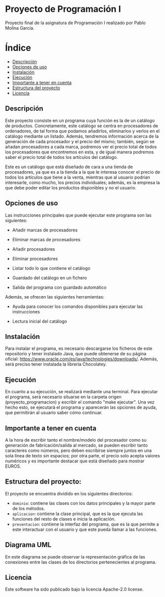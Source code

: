 # Proyecto de Programación I

Proyecto final de la asignatura de Programación I realizado por Pablo Molina García.

# Índice

- [Descripción](#descripción)
- [Opciones de uso](#opciones-de-uso)
- [Instalación](#instalación)
- [Ejecución](#ejecución)
- [Importante a tener en cuenta](#importante-a-tener-en-cuenta)
- [Estructura del proyecto](#estructura-del-proyecto)
- [Licencia](#licencia)

## Descripción

Este proyecto consiste en un programa cuya función es la de un catálogo de productos. Concretamente, este catálogo se centra en procesadores de ordenadores, de tal forma que podamos añadirlos, eliminarlos y verlos en el catálogo mediante un listado. Además, tendremos información acerca de la generación de cada procesador y el precio del mismo; también, según se añadan procesadores a cada marca, podremos ver el precio total de todos los procesadores que encontremos en esta, y de igual manera podremos saber el precio total de todos los artículos del catálogo.

Este es un catálogo que está diseñado de cara a una tienda de procesadores, ya que es a la tienda a la que le interesa conocer el precio de todos los artículos que tiene a la venta, mientras que al usuario podrían interesarle, como mucho, los precios individuales; además, es la empresa la que debe poder editar los productos disponibles y no el usuario.

## Opciones de uso

Las instrucciones principales que puede ejecutar este programa son las siguientes:

- Añadir marcas de procesadores

- Eliminar marcas de procesadores

- Añadir procesadores 

- Eliminar procesadores

- Listar todo lo que contiene el catálogo

- Guardado del catálogo en un fichero

- Salida del programa con guardado automático

Además, se ofrecen las siguientes herramientas:

- Ayuda para conocer los comandos disponibles para ejecutar las instrucciones

- Lectura inicial del catálogo

## Instalación

Para instalar el programa, es necesario descargarse los ficheros de este repositorio y tener instalado Java, que puede obtenerse de su página oficial: https://www.oracle.com/es/java/technologies/downloads/. Además, será preciso tener instalada la librería Chocolatey.

## Ejecución

En cuanto a su ejecución, se realizará mediante una terminal. Para ejecutar el programa, será necesario situarse en la carpeta origen (proyecto_programacion) y escribir el comando "make ejecutar". Una vez hecho esto, se ejecutará el programa y aparecerán las opciones de ayuda, que permitirán al usuario saber cómo continuar.

## Importante a tener en cuenta

A la hora de escribir tanto el nombre/modelo del procesador como su generación de fabricación/salida al mercado, se pueden escribir tanto caracteres como números, pero deben escribirse siempre juntos en una sola línea de texto sin espacios; por otra parte, el precio solo acepta valores numéricos y es importante destacar que está diseñado para mostrar EUROS.

## Estructura del proyecto:

El proyecto se encuentra dividido en los siguientes directorios:

- `dominio`: contiene las clases con los datos principales y la mayor parte de los métodos.
- `aplicacion`: contiene la clase principal, que es la que ejecuta las funciones del resto de clases e inicia la aplicación.
- `presentacion`: contiene la interfaz del programa, que es la que permite a este interactuar con el usuario y que este pueda llamar a las funciones.

## Diagrama UML

En este diagrama se puede observar la representación gráfica de las conexiones entre las clases de los directorios pertenecientes al programa.

## Licencia

Este software ha sido publicado bajo la licencia Apache-2.0 license.


